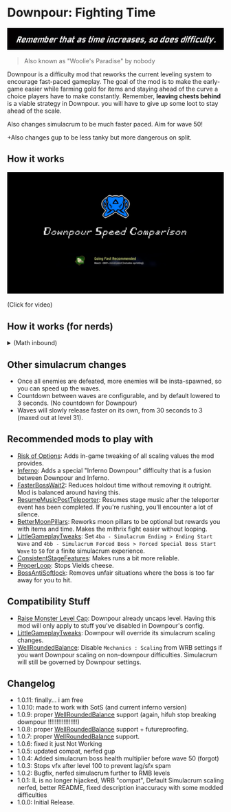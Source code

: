 # Downpour: Fighting Time

![Remember that as time increases, so does difficulty.](https://raw.githubusercontent.com/prodzpod/Downpour/master/1.png)

> Also known as "Woolie's Paradise" by nobody

Downpour is a difficulty mod that reworks the current leveling system to encourage fast-paced gameplay. The goal of the mod is to make the early-game easier while farming gold for items and staying ahead of the curve a choice players have to make constantly. Remember, **leaving chests behind** is a viable strategy in Downpour. you will have to give up some loot to stay ahead of the scale.

Also changes simulacrum to be much faster paced. Aim for wave 50!

+Also changes gup to be less tanky but more dangerous on split.

## How it works
<a href="https://www.youtube.com/watch?v=W0VlysVaudI">![Video](https://raw.githubusercontent.com/prodzpod/Downpour/master/2.png)</a>

(Click for video)

## How it works (for nerds)
<details><summary>(Math inbound)</summary>
Lets look at vanilla scaling first.

![Vanilla Scaling Function](https://raw.githubusercontent.com/prodzpod/Downpour/master/3.png)

It looks daunting at first, but to point out the important parts:
- Every stage advancement **multiplies exponentially** the total level by 1.15.
- Difficulty scales **linearly** based on time. (Therefore, stage number becomes crucially important, while how much you spend in each stage does not matter as much.)
- Level stops scaling at 99.

This leads to full clearing the stage being objectively more beneficial than rushing, players often do not have to think whether to move fast or farm money for items to stay ahead of the curve. Also, since stage advancement is the only exponential source, you outscale the enemies easily after the first 5 stages. This makes looping feel boring often. With the level cap, this problem is exacerbated.

Now, let's look at vanilla's Simulacrum scaling.

![Vanilla Simulacrum Scaling Function](https://raw.githubusercontent.com/prodzpod/Downpour/master/4.png)

This one does not take players or time into account at all. This makes some sense since Simulacrum wasn't meant to be played with people. Anyways, neither of the scaling functions are fast enough to keep up with the exponentially scaling player.

Okay, time for Downpour's changes. starting with normal runs...

![Downpour Scaling Function](https://raw.githubusercontent.com/prodzpod/Downpour/master/5.png) 

Even scarier, but here's the important part:
- Time now scales **exponentially**, the position of stage and time has been essentially swapped.
- Time scaling is split into two kinds of scaling: Permanent and Temporary. **temporary scaling is reset** every time you enter a new stage.
- Stage scaling is now **linear**, and adds onto the difficulty. in vanilla setting, every difficulty starts easier on the first stage, but scaling is faster than vanilla on fourth and onwards.
- Player scaling is less, though more multiplayer testing is needed for this.

Generally you're expected to keep up with the permanent scaling, denoted by "Exponential Difficulty Scaling" in the game. Don't be discouraged if you fall behind on Downpour (difficulty) though, it's meant to do that.

Finally, Simulacrum.

![Simulacrum Downpour Scaling Function](https://raw.githubusercontent.com/prodzpod/Downpour/master/6.png)

With the fast simulacrum changes and by making it use the default scaling function with modifiers, Difficulties feel just like the one from the base game, making it more seamless to play. All values with "Scaling" on it is configurable.
</details>

## Other simulacrum changes
- Once all enemies are defeated, more enemies will be insta-spawned, so you can speed up the waves.
- Countdown between waves are configurable, and by default lowered to 3 seconds. (No countdown for Downpour)
- Waves will slowly release faster on its own, from 30 seconds to 3 (maxed out at level 31).

## Recommended mods to play with
- [Risk of Options](https://thunderstore.io/package/Rune580/Risk_Of_Options/): Adds in-game tweaking of all scaling values the mod provides.
- [Inferno](https://thunderstore.io/package/HIFU/Inferno/): Adds a special "Inferno Downpour" difficulty that is a fusion between Downpour and Inferno.
- [FasterBossWait2](https://thunderstore.io/package/prodzpod/FasterBossWait2/): Reduces holdout time without removing it outright. Mod is balanced around having this.
- [ResumeMusicPostTeleporter](https://thunderstore.io/package/prodzpod/ResumeMusicPostTeleporter/): Resumes stage music after the teleporter event has been completed. If you're rushing, you'll encounter a lot of silence.
- [BetterMoonPillars](https://thunderstore.io/package/prodzpod/BetterMoonPillars/): Reworks moon pillars to be optional but rewards you with items and time. Makes the mithrix fight easier without looping.
- [LittleGameplayTweaks](https://thunderstore.io/package/Wolfo/LittleGameplayTweaks/): Set `4ba - Simulacrum Ending > Ending Start Wave` and `4bb - Simulacrum Forced Boss > Forced Special Boss Start Wave` to `50` for a finite simulacrum experience.
- [ConsistentStageFeatures](https://thunderstore.io/package/prodzpod/ConsistentStageFeatures/): Makes runs a bit more reliable.
- [ProperLoop](https://thunderstore.io/package/prodzpod/ProperLoop/): Stops Vields cheese.
- [BossAntiSoftlock](https://thunderstore.io/package/JustDerb/BossAntiSoftlock/): Removes unfair situations where the boss is too far away for you to hit.

## Compatibility Stuff
- [Raise Monster Level Cap](https://thunderstore.io/package/Moffein/Raise_Monster_Level_Cap/): Downpour already uncaps level. Having this mod will only apply to stuff you've disabled in Downpour's config.
- [LittleGameplayTweaks](https://thunderstore.io/package/Wolfo/LittleGameplayTweaks/): Downpour will override its simulacrum scaling changes.
- [WellRoundedBalance](https://thunderstore.io/package/TheBestAssociatedLargelyLudicrousSillyheadGroup/WellRoundedBalance/): Disable `Mechanics : Scaling` from WRB settings if you want Downpour scaling on non-downpour difficulties. Simulacrum will still be governed by Downpour settings.

## Changelog
- 1.0.11: finally... i am free
- 1.0.10: made to work with SotS (and current inferno version)
- 1.0.9: proper [WellRoundedBalance](https://thunderstore.io/package/TheBestAssociatedLargelyLudicrousSillyheadGroup/WellRoundedBalance/) support (again, hifuh stop breaking downpour !!!!!!!!!!!!!!!!!)
- 1.0.8: proper [WellRoundedBalance](https://thunderstore.io/package/TheBestAssociatedLargelyLudicrousSillyheadGroup/WellRoundedBalance/) support + futureproofing.
- 1.0.7: proper [WellRoundedBalance](https://thunderstore.io/package/TheBestAssociatedLargelyLudicrousSillyheadGroup/WellRoundedBalance/) support.
- 1.0.6: fixed it just Not Working
- 1.0.5: updated compat, nerfed gup
- 1.0.4: Added simulacrum boss health multiplier before wave 50 (forgot)
- 1.0.3: Stops vfx after level 100 to prevent lag/sfx spam
- 1.0.2: Bugfix, nerfed simulacrum further to RMB levels
- 1.0.1: IL is no longer hijacked, WRB "compat", Default Simulacrum scaling nerfed, better README, fixed description inaccuracy with some modded difficulties
- 1.0.0: Initial Release.